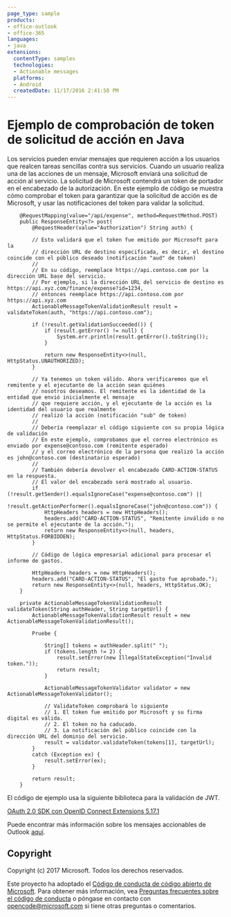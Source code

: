 ```yaml
---
page_type: sample
products:
- office-outlook
- office-365
languages:
- java
extensions:
  contentType: samples
  technologies:
  - Actionable messages
  platforms:
  - Android
  createdDate: 11/17/2016 2:41:50 PM
---
```

# Ejemplo de comprobación de token de solicitud de acción en Java

Los servicios pueden enviar mensajes que requieren acción a los usuarios que realcen tareas sencillas contra sus servicios. Cuando un usuario realiza una de las acciones de un mensaje, Microsoft enviará una solicitud de acción al servicio. La solicitud de Microsoft contendrá un token de portador en el encabezado de la autorización. En este ejemplo de código se muestra cómo comprobar el token para garantizar que la solicitud de acción es de Microsoft, y usar las notificaciones del token para validar la solicitud.

        @RequestMapping(value="/api/expense", method=RequestMethod.POST)
        public ResponseEntity<?> post(
            @RequestHeader(value="Authorization") String auth) {
            
            // Esto validará que el token fue emitido por Microsoft para la
            // dirección URL de destino especificada, es decir, el destino coincide con el público deseado (notificación "aud" de token)
            // 
            // En su código, reemplace https://api.contoso.com por la dirección URL base del servicio.
            // Por ejemplo, si la dirección URL del servicio de destino es https://api.xyz.com/finance/expense?id=1234,
            // entonces reemplace https://api.contoso.com por https://api.xyz.com            
            ActionableMessageTokenValidationResult result = validateToken(auth, "https://api.contoso.com");
            
            if (!result.getValidationSucceeded()) {
                if (result.getError() != null) {
                    System.err.println(result.getError().toString());
                }

                return new ResponseEntity<>(null, HttpStatus.UNAUTHORIZED);
            } 
            
            // Ya tenemos un token válido. Ahora verificaremos que el remitente y el ejecutante de la acción sean quiénes
            // nosotros deseamos. El remitente es la identidad de la entidad que envió inicialmente el mensaje 
            // que requiere acción, y el ejecutante de la acción es la identidad del usuario que realmente 
            // realizó la acción (notificación "sub" de token) 
            // 
            // Debería reemplazar el código siguiente con su propia lógica de validación 
            // En este ejemplo, comprobamos que el correo electrónico es enviado por expense@contoso.com (remitente esperado)
            // y el correo electrónico de la persona que realizó la acción es john@contoso.com (destinatario esperado)
            //
            // También debería devolver el encabezado CARD-ACTION-STATUS en la respuesta.
            // El valor del encabezado será mostrado al usuario.
            if (!result.getSender().equalsIgnoreCase("expense@contoso.com") ||
                !result.getActionPerformer().equalsIgnoreCase("john@contoso.com")) {
                HttpHeaders headers = new HttpHeaders();
                headers.add("CARD-ACTION-STATUS", "Remitente inválido o no se permite el ejecutante de la acción.");
                return new ResponseEntity<>(null, headers, HttpStatus.FORBIDDEN);
            }
            
            // Código de lógica empresarial adicional para procesar el informe de gastos.
            
            HttpHeaders headers = new HttpHeaders();
            headers.add("CARD-ACTION-STATUS", "El gasto fue aprobado.");
            return new ResponseEntity<>(null, headers, HttpStatus.OK);
        }

        private ActionableMessageTokenValidationResult validateToken(String authHeader, String targetUrl) {
            ActionableMessageTokenValidationResult result = new ActionableMessageTokenValidationResult();

            Pruebe {

                String[] tokens = authHeader.split(" ");
                if (tokens.length != 2) {
                    result.setError(new IllegalStateException("Invalid token."));
                    return result;
                }

                ActionableMessageTokenValidator validator = new ActionableMessageTokenValidator();

                // ValidateToken comprobará lo siguiente
                // 1. El token fue emitido por Microsoft y su firma digital es válida.
                // 2. El token no ha caducado.
                // 3. La notificación del público coincide con la dirección URL del dominio del servicio.
                result = validator.validateToken(tokens[1], targetUrl);
            }
            catch (Exception ex) {
                result.setError(ex);
            }

            return result;
        }

El código de ejemplo usa la siguiente biblioteca para la validación de JWT.   

[OAuth 2.0 SDK con OpenID Connect Extensions 5.17.1](https://mvnrepository.com/artifact/com.nimbusds/oauth2-oidc-sdk/5.17.1)   

Puede encontrar más información sobre los mensajes accionables de Outlook [aquí](https://dev.outlook.com/actions).

## Copyright
Copyright (c) 2017 Microsoft. Todos los derechos reservados.


Este proyecto ha adoptado el [Código de conducta de código abierto de Microsoft](https://opensource.microsoft.com/codeofconduct/). Para obtener más información, vea [Preguntas frecuentes sobre el código de conducta](https://opensource.microsoft.com/codeofconduct/faq/) o póngase en contacto con [opencode@microsoft.com](mailto:opencode@microsoft.com) si tiene otras preguntas o comentarios.

